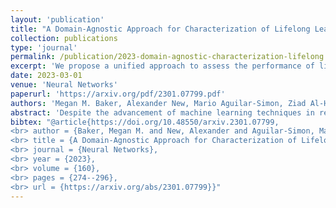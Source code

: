 ```yaml
---
layout: 'publication'
title: "A Domain-Agnostic Approach for Characterization of Lifelong Learning Systems"
collection: publications
type: 'journal'
permalink: /publication/2023-domain-agnostic-characterization-lifelong
excerpt: 'We propose a unified approach to assess the performance of lifelong learning approaches, agnostic to the specific domain or technique used for learning.'
date: 2023-03-01
venue: 'Neural Networks'
paperurl: 'https://arxiv.org/pdf/2301.07799.pdf'
authors: 'Megan M. Baker, Alexander New, Mario Aguilar-Simon, Ziad Al-Halah, Sébastien M. R. Arnold, Ese Ben-Iwhiwhu,,rew P. Brna, Ethan Brooks, Ryan C. Brown, Zachary Daniels, Anurag Daram, Fabien Delattre, Ryan Dellana, Eric Eaton, Haotian Fu, Kristen Grauman, Jesse Hostetler, Shariq Iqbal, Cassandra Kent, Nicholas Ketz, Soheil Kolouri, George Konidaris, Dhireesha Kudithipudi, Erik Learned-Miller, Seungwon Lee, Michael L. Littman, Sandeep Madireddy, Jorge A. MEndez, Eric Q. Nguyen, Christine D. Piatko, Praveen K. Pilly, Aswin Raghavan, Abrar Rahman, Santhosh Kumar Ramakrishnan, Neale Ratzlaff,,rea Soltoggio, Peter Stone, Indranil Sur, Zhipeng Tang, Saket Tiwari, Kyle Vedder, Felix Wang, Zifan Xu, Angel Yanguas-Gil, Harel Yedidsion, Shangqun Yu, Gautam K. Vallabha'
abstract: 'Despite the advancement of machine learning techniques in recent years, state-of-the-art systems lack robustness to “real world” events, where the input distributions and tasks encountered by the deployed systems will not be limited to the original training context, and systems will instead need to adapt to novel distributions and tasks while deployed. This critical gap may be addressed through the development of “Lifelong Learning” systems that are capable of 1) Continuous Learning, 2) Transfer and Adaptation, and 3) Scalability. Unfortunately, efforts to improve these capabilities are typically treated as distinct areas of research that are assessed independently, without regard to the impact of each separate capability on other aspects of the system. We instead propose a holistic approach, using a suite of metrics and an evaluation framework to assess Lifelong Learning in a principled way that is agnostic to specific domains or system techniques. Through five case studies, we show that this suite of metrics can inform the development of varied and complex Lifelong Learning systems. We highlight how the proposed suite of metrics quantifies performance trade-offs present during Lifelong Learning system development - both the widely discussed Stability-Plasticity dilemma and the newly proposed relationship between Sample Efficient and Robust Learning. Further, we make recommendations for the formulation and use of metrics to guide the continuing development of Lifelong Learning systems and assess their progress in the future.'
bibtex: "@article{https://doi.org/10.48550/arxiv.2301.07799,
<br> author = {Baker, Megan M. and New, Alexander and Aguilar-Simon, Mario and Al-Halah, Ziad and Arnold, Sébastien M. R. and Ben-Iwhiwhu, Ese and Brna, Andrew P. and Brooks, Ethan and Brown, Ryan C. and Daniels, Zachary and Daram, Anurag and Delattre, Fabien and Dellana, Ryan and Eaton, Eric and Fu, Haotian and Grauman, Kristen and Hostetler, Jesse and Iqbal, Shariq and Kent, Cassandra and Ketz, Nicholas and Kolouri, Soheil and Konidaris, George and Kudithipudi, Dhireesha and Learned-Miller, Erik and Lee, Seungwon and Littman, Michael L. and Madireddy, Sandeep and Mendez, Jorge A. and Nguyen, Eric Q. and Piatko, Christine D. and Pilly, Praveen K. and Raghavan, Aswin and Rahman, Abrar and Ramakrishnan, Santhosh Kumar and Ratzlaff, Neale and Soltoggio, Andrea and Stone, Peter and Sur, Indranil and Tang, Zhipeng and Tiwari, Saket and Vedder, Kyle and Wang, Felix and Xu, Zifan and Yanguas-Gil, Angel and Yedidsion, Harel and Yu, Shangqun and Vallabha, Gautam K.},
<br> title = {A Domain-Agnostic Approach for Characterization of Lifelong Learning Systems},  
<br> journal = {Neural Networks},
<br> year = {2023},
<br> volume = {160},
<br> pages = {274--296},
<br> url = {https://arxiv.org/abs/2301.07799}}"
---
```

